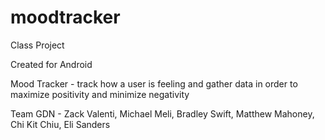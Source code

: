 # moodtracker
Class Project

Created for Android

Mood Tracker - track how a user is feeling and gather data in order to maximize positivity and minimize negativity

Team GDN - Zack Valenti, Michael Meli, Bradley Swift, Matthew Mahoney, Chi Kit Chiu, Eli Sanders
